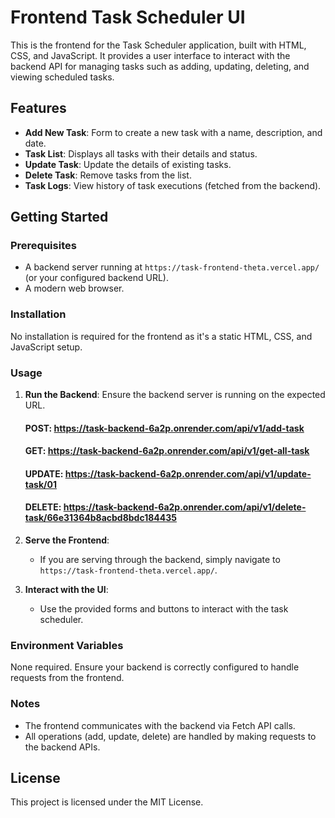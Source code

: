 # Frontend Task Scheduler UI

This is the frontend for the Task Scheduler application, built with HTML, CSS, and JavaScript. It provides a user interface to interact with the backend API for managing tasks such as adding, updating, deleting, and viewing scheduled tasks.

## Features

- **Add New Task**: Form to create a new task with a name, description, and date.
- **Task List**: Displays all tasks with their details and status.
- **Update Task**: Update the details of existing tasks.
- **Delete Task**: Remove tasks from the list.
- **Task Logs**: View history of task executions (fetched from the backend).

## Getting Started

### Prerequisites

- A backend server running at `https://task-frontend-theta.vercel.app/` (or your configured backend URL).
- A modern web browser.

### Installation

No installation is required for the frontend as it's a static HTML, CSS, and JavaScript setup.

### Usage

1. **Run the Backend**: Ensure the backend server is running on the expected URL.
   #### POST: https://task-backend-6a2p.onrender.com/api/v1/add-task
   #### GET: https://task-backend-6a2p.onrender.com/api/v1/get-all-task
   
   #### UPDATE: https://task-backend-6a2p.onrender.com/api/v1/update-task/01

   #### DELETE: https://task-backend-6a2p.onrender.com/api/v1/delete-task/66e31364b8acbd8bdc184435

3. **Serve the Frontend**:
   - If you are serving through the backend, simply navigate to `https://task-frontend-theta.vercel.app/`.
   
4. **Interact with the UI**:
   - Use the provided forms and buttons to interact with the task scheduler.

### Environment Variables

None required. Ensure your backend is correctly configured to handle requests from the frontend.

### Notes

- The frontend communicates with the backend via Fetch API calls.
- All operations (add, update, delete) are handled by making requests to the backend APIs.

## License

This project is licensed under the MIT License.
